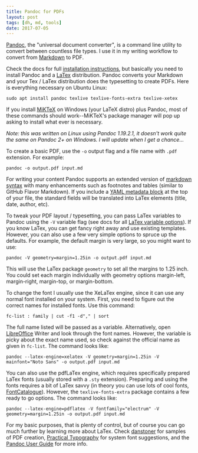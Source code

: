 ```yaml
---
title: Pandoc for PDFs
layout: post
tags: [dh, md, tools]
date: 2017-07-05
---
```


[Pandoc](http://pandoc.org/), the "universal document converter", is a command line utility to convert between countless file types.
I use it in my writing workflow to convert from [Markdown](https://evanwill.github.io/_drafts/notes/writing-markdown.html) to PDF.

Check the docs for full [installation instructions](http://pandoc.org/installing.html), but basically you need to install Pandoc and a [LaTex](https://www.latex-project.org/about/) distribution.
Pandoc converts your Markdown and your Tex / LaTex distribution does the typesetting to create PDFs. 
Here is everything necessary on Ubuntu Linux:

```
sudo apt install pandoc texlive texlive-fonts-extra texlive-xetex
```

If you install [MiKTeX](https://miktex.org/) on Windows (your LaTeX distro) plus Pandoc, most of these commands should work--MiKTeX's package manager will pop up asking to install what ever is necessary.

*Note: this was written on Linux using Pandoc 1.19.2.1, it doesn't work quite the same on Pandoc 2+ on Windows. I will update when I get a chance...*

To create a basic PDF, use the `-o` output flag and a file name with `.pdf` extension. 
For example: 

```
pandoc -o output.pdf input.md
```

For writing your content Pandoc supports an extended version of [markdown syntax](http://pandoc.org/MANUAL.html#pandocs-markdown) with many enhancements such as footnotes and tables (similar to GitHub Flavor Markdown). 
If you include a [YAML metadata block](http://pandoc.org/MANUAL.html#extension-yaml_metadata_block) at the top of your file, the standard fields will be translated into LaTex elements (title, date, author, etc).

To tweak your PDF layout / typesetting, you can pass LaTex variables to Pandoc using the `-V` variable flag (see docs for all [LaTex variable options](http://pandoc.org/MANUAL.html#variables-for-latex)).
If you know LaTex, you can get fancy right away and use existing templates.
However, you can also use a few very simple options to spruce up the defaults.
For example, the default margin is very large, so you might want to use:

```
pandoc -V geometry=margin=1.25in -o output.pdf input.md
```

This will use the LaTex package `geometry` to set all the margins to 1.25 inch.
You could set each margin individually with geometry options margin-left, margin-right, margin-top, or margin-bottom.

To change the font I usually use the XeLaTex engine, since it can use any normal font installed on your system.
First, you need to figure out the correct names for installed fonts. 
Use this command:

```
fc-list : family | cut -f1 -d"," | sort
```

The full name listed will be passed as a variable.
Alternatively, open [LibreOffice](https://www.libreoffice.org/) Writer and look through the font names.
However, the variable is picky about the exact name used, so check against the official name as given in `fc-list`.
The command looks like:

```
pandoc --latex-engine=xelatex -V geometry=margin=1.25in -V mainfont="Noto Sans" -o output.pdf input.md
```

You can also use the pdfLaTex engine, which requires specifically prepared LaTex fonts (usually stored with a `.sty` extension).
Preparing and using the fonts requires a bit of LaTex savvy (in theory you can use lots of cool fonts, [FontCatalogue](http://www.tug.dk/FontCatalogue/)).
However, the `texlive-fonts-extra` package contains a few ready to go options.
The command looks like:

```
pandoc --latex-engine=pdflatex -V fontfamily="electrum" -V geometry=margin=1.25in -o output.pdf input.md
```

For my basic purposes, that is plenty of control, but of course you can go much further by learning more about LaTex.
Check [danstoner](https://github.com/danstoner/pandoc_samples) for samples of PDF creation, [Practical Typography](http://practicaltypography.com/system-fonts.html) for system font suggestions, and the [Pandoc User Guide](http://pandoc.org/MANUAL.html) for more info.
